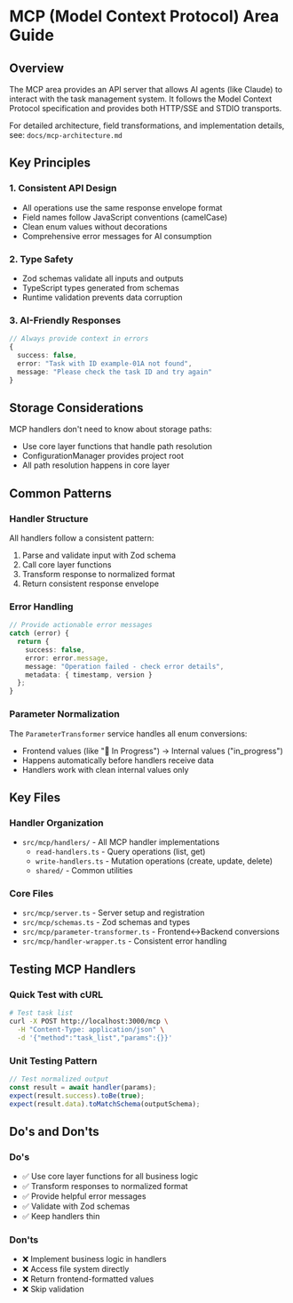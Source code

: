 # MCP (Model Context Protocol) Area Guide

## Overview

The MCP area provides an API server that allows AI agents (like Claude) to interact with the task management system. It follows the Model Context Protocol specification and provides both HTTP/SSE and STDIO transports.

For detailed architecture, field transformations, and implementation details, see: `docs/mcp-architecture.md`

## Key Principles

### 1. Consistent API Design
- All operations use the same response envelope format
- Field names follow JavaScript conventions (camelCase)
- Clean enum values without decorations
- Comprehensive error messages for AI consumption

### 2. Type Safety
- Zod schemas validate all inputs and outputs
- TypeScript types generated from schemas
- Runtime validation prevents data corruption

### 3. AI-Friendly Responses
```typescript
// Always provide context in errors
{
  success: false,
  error: "Task with ID example-01A not found",
  message: "Please check the task ID and try again"
}
```

## Storage Considerations

MCP handlers don't need to know about storage paths:
- Use core layer functions that handle path resolution
- ConfigurationManager provides project root
- All path resolution happens in core layer

## Common Patterns

### Handler Structure
All handlers follow a consistent pattern:
1. Parse and validate input with Zod schema
2. Call core layer functions
3. Transform response to normalized format
4. Return consistent response envelope

### Error Handling
```typescript
// Provide actionable error messages
catch (error) {
  return {
    success: false,
    error: error.message,
    message: "Operation failed - check error details",
    metadata: { timestamp, version }
  };
}
```

### Parameter Normalization
The `ParameterTransformer` service handles all enum conversions:
- Frontend values (like "🔵 In Progress") → Internal values ("in_progress")
- Happens automatically before handlers receive data
- Handlers work with clean internal values only

## Key Files

### Handler Organization
- `src/mcp/handlers/` - All MCP handler implementations
  - `read-handlers.ts` - Query operations (list, get)
  - `write-handlers.ts` - Mutation operations (create, update, delete)
  - `shared/` - Common utilities

### Core Files
- `src/mcp/server.ts` - Server setup and registration
- `src/mcp/schemas.ts` - Zod schemas and types
- `src/mcp/parameter-transformer.ts` - Frontend↔Backend conversions
- `src/mcp/handler-wrapper.ts` - Consistent error handling

## Testing MCP Handlers

### Quick Test with cURL
```bash
# Test task list
curl -X POST http://localhost:3000/mcp \
  -H "Content-Type: application/json" \
  -d '{"method":"task_list","params":{}}'
```

### Unit Testing Pattern
```typescript
// Test normalized output
const result = await handler(params);
expect(result.success).toBe(true);
expect(result.data).toMatchSchema(outputSchema);
```

## Do's and Don'ts

### Do's
- ✅ Use core layer functions for all business logic
- ✅ Transform responses to normalized format
- ✅ Provide helpful error messages
- ✅ Validate with Zod schemas
- ✅ Keep handlers thin

### Don'ts
- ❌ Implement business logic in handlers
- ❌ Access file system directly
- ❌ Return frontend-formatted values
- ❌ Skip validation